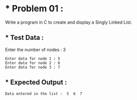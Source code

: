 # * Problem 01 :

Write a program in C to create and display a Singly Linked List.

## * Test Data :

Enter the number of nodes : 3

    Enter data for node 1 : 5
    Enter data for node 2 : 6
    Enter data for node 3 : 7

## * Expected Output :

    Data entered in the list :  5  6  7                                                         
